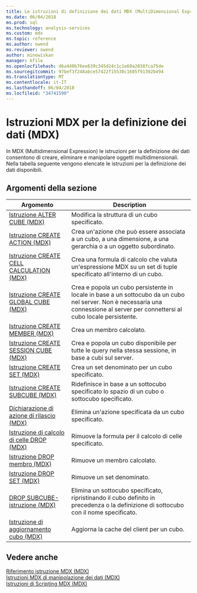 ```yaml
---
title: Le istruzioni di definizione dei dati MDX (MultiDimensional Expression) | Documenti Microsoft
ms.date: 06/04/2018
ms.prod: sql
ms.technology: analysis-services
ms.custom: mdx
ms.topic: reference
ms.author: owend
ms.reviewer: owend
author: minewiskan
manager: kfile
ms.openlocfilehash: d6a440b76ee639c345d24c1c1e60a2038fca75de
ms.sourcegitcommit: 97bef3f248abce57422f15530c1685f91392b494
ms.translationtype: MT
ms.contentlocale: it-IT
ms.lasthandoff: 06/04/2018
ms.locfileid: "34741590"
---
```

# <a name="mdx-data-definition-statements-mdx"></a>Istruzioni MDX per la definizione dei dati (MDX)


  In MDX (Multidimensional Expression) le istruzioni per la definizione dei dati consentono di creare, eliminare e manipolare oggetti multidimensionali. Nella tabella seguente vengono elencate le istruzioni per la definizione dei dati disponibili.  
  
## <a name="in-this-section"></a>Argomenti della sezione  
  
|Argomento|Description|  
|-----------|-----------------|  
|[Istruzione ALTER CUBE &#40;MDX&#41;](../mdx/mdx-data-definition-alter-cube.md)|Modifica la struttura di un cubo specificato.|  
|[Istruzione CREATE ACTION &#40;MDX&#41;](../mdx/mdx-data-definition-create-action.md)|Crea un'azione che può essere associata a un cubo, a una dimensione, a una gerarchia o a un oggetto subordinato.|  
|[Istruzione CREATE CELL CALCULATION &#40;MDX&#41;](../mdx/mdx-data-definition-create-cell-calculation.md)|Crea una formula di calcolo che valuta un'espressione MDX su un set di tuple specificato all'interno di un cubo.|  
|[Istruzione CREATE GLOBAL CUBE &#40;MDX&#41;](../mdx/mdx-data-definition-create-global-cube.md)|Crea e popola un cubo persistente in locale in base a un sottocubo da un cubo nel server. Non è necessaria una connessione al server per connettersi al cubo locale persistente.|  
|[Istruzione CREATE MEMBER &#40;MDX&#41;](../mdx/mdx-data-definition-create-member.md)|Crea un membro calcolato.|  
|[Istruzione CREATE SESSION CUBE &#40;MDX&#41;](../mdx/mdx-data-definition-create-session-cube.md)|Crea e popola un cubo disponibile per tutte le query nella stessa sessione, in base a cubi sul server.|  
|[Istruzione CREATE SET &#40;MDX&#41;](../mdx/mdx-data-definition-create-set.md)|Crea un set denominato per un cubo specificato.|  
|[Istruzione CREATE SUBCUBE &#40;MDX&#41;](../mdx/mdx-data-definition-create-subcube.md)|Ridefinisce in base a un sottocubo specificato lo spazio di un cubo o sottocubo specificato.|  
|[Dichiarazione di azione di rilascio &#40;MDX&#41;](../mdx/mdx-data-definition-drop-action.md)|Elimina un'azione specificata da un cubo specificato.|  
|[Istruzione di calcolo di celle DROP &#40;MDX&#41;](../mdx/mdx-data-definition-drop-cell-calculation.md)|Rimuove la formula per il calcolo di celle specificato.|  
|[Istruzione DROP membro &#40;MDX&#41;](../mdx/mdx-data-definition-drop-member.md)|Rimuove un membro calcolato.|  
|[Istruzione DROP SET &#40;MDX&#41;](../mdx/mdx-data-definition-drop-set.md)|Rimuove un set denominato.|  
|[DROP SUBCUBE-istruzione &#40;MDX&#41;](../mdx/mdx-data-definition-drop-subcube.md)|Elimina un sottocubo specificato, ripristinando il cubo definito in precedenza o la definizione di sottocubo con il nome specificato.|  
|[Istruzione di aggiornamento cubo &#40;MDX&#41;](../mdx/mdx-data-definition-refresh-cube.md)|Aggiorna la cache del client per un cubo.|  
  
## <a name="see-also"></a>Vedere anche  
 [Riferimento istruzione MDX &#40;MDX&#41;](../mdx/mdx-statement-reference-mdx.md)   
 [Istruzioni MDX di manipolazione dei dati &#40;MDX&#41;](../mdx/mdx-data-manipulation-statements-mdx.md)   
 [Istruzioni di Scripting MDX &#40;MDX&#41;](../mdx/mdx-scripting-statements-mdx.md)  
  
  
